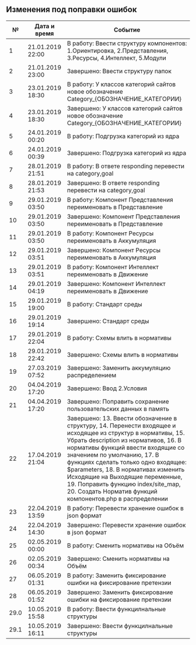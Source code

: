## Изменения под поправки ошибок

| № | Дата и время | Событие
 ------------- | ------------- | ------------- | 
| 1 | 21.01.2019 22:00 | В работу: Ввести структуру компонентов: 1.Ориентировка, 2.Представления, 3.Ресурсы, 4.Интеллект, 5.Модули
| 2 | 21.01.2019 23:00 | Завершено: Ввести структуру папок
| 3 | 23.01.2019 18:30 | В работу: У классов категорий сайтов новое обозначение Category_{ОБОЗНАЧЕНИЕ_КАТЕГОРИИ}
| 4 | 23.01.2019 18:30 | Завершено: У классов категорий сайтов новое обозначение Category_{ОБОЗНАЧЕНИЕ_КАТЕГОРИИ}
| 5 | 24.01.2019 00:20 | В работу: Подгрузка категорий из ядра
| 6 | 24.01.2019 00:39 | Завершено: Подгрузка категорий из ядра
| 7 | 28.01.2019 21:51 | В работу: В ответе responding перевести на category,goal
| 8 | 28.01.2019 21:53 | Завершено: В ответе responding перевести на category,goal
| 9 | 29.01.2019 03:50 | В работу: Компонент Представления переименовать в Представление
| 10 | 29.01.2019 03:50 | Завершено: Компонент Представления переименовать в Представление
| 11 | 29.01.2019 03:50 | В работу: Компонент Ресурсы переименовать в Аккумуляция
| 12 | 29.01.2019 03:51 | Завершено: Компонент Ресурсы переименовать в Аккумуляция
| 13 | 29.01.2019 03:51 | В работу: Компонент Интеллект переименовать в Движение
| 14 | 29.01.2019 04:19 | Завершено: Компонент Интеллект переименовать в Движение
| 15 | 29.01.2019 19:00 | В работу: Стандарт среды
| 16 | 29.01.2019 19:14 | Завершено: Стандарт среды
| 17 | 29.01.2019 22:04 | В работу: Схемы влить в нормативы
| 18 | 29.01.2019 22:42 | Завершено: Схемы влить в нормативы
| 19 | 27.03.2019 07:52 | Завершено: Заменить аккумуляцию распределением
| 20 | 04.04.2019 17:20 | Завершено: Ввод 2.Условия
| 21 | 04.04.2019 17:20 | Завершено: Поправить сохранение пользовательских данных в память
| 22 | 17.04.2019 21:04 | Завершено: 13. Ввести обозначение в структуру, 14. Перенести входящее и исходящее из структур в нормативы, 15. Убрать description из нормативов, 16. В нормативы функций ввести входящие со значением по умолчанию, 17. В функциях сделать только одно входящее: $parameters, 18. В нормативах изменить Исходящие на Выходящие переменные, 19. Поправить функцию index/site_map, 20. Создать Норматив функций компонентов.php в распределении
| 23 | 22.04.2019 13:59 | В работу: Перевести хранение ошибок в json формат
| 24 | 22.04.2019 14:30 | Завершено: Перевести хранение ошибок в json формат
| 25 | 02.05.2019 00:00 | В работу: Сменить нормативы на Объём
| 26 | 02.05.2019 00:34 | Завершено: Сменить нормативы на Объём
| 27 | 06.05.2019 01:31 | В работу: Заменить фиксирование ошибки на фиксирование претензии
| 28 | 06.05.2019 01:52 | Завершено: Заменить фиксирование ошибки на фиксирование претензии
| 29.0 | 10.05.2019 15:58 | В работу: Ввести функцилнальные структуры
| 29.1 | 10.05.2019 16:11 | Завершено: Ввести функцилнальные структуры


